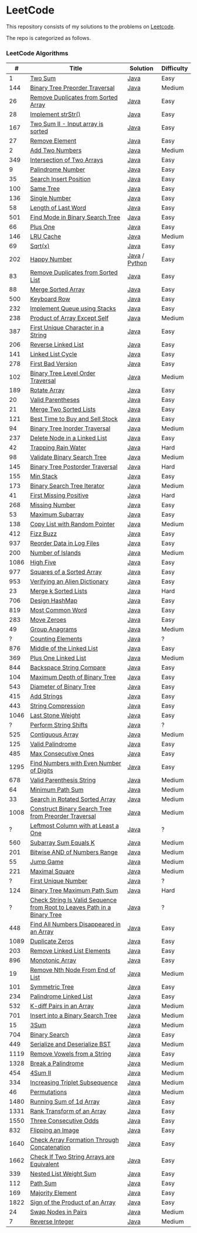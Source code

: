 LeetCode
========

This repository consists of my solutions to the problems on [Leetcode](https://leetcode.com/problems).

The repo is categorized as follows.

### LeetCode Algorithms

| # | Title                                                                                                                                                                | Solution                                                                                                            | Difficulty |
|--|----------------------------------------------------------------------------------------------------------------------------------------------------------------------|---------------------------------------------------------------------------------------------------------------------|------------|
| 1 | [Two Sum](https://leetcode.com/problems/two-sum/)                                                                                                                    | [Java](./Algorithms/java/src/twoSum/TwoSum.java)                                                                    | Easy       |
| 144 | [Binary Tree Preorder Traversal](https://leetcode.com/problems/binary-tree-preorder-traversal/)                                                                      | [Java](./Algorithms/java/src/binaryTreePreorderTraversal/BinaryTreePreorderTraversal.java)                          | Medium     |
| 26 | [Remove Duplicates from Sorted Array](https://leetcode.com/problems/remove-duplicates-from-sorted-array/)                                                            | [Java](./Algorithms/java/src/removeduplicatesfromsortedarray/Solution.java)                                         | Easy       |
| 28 | [Implement strStr()](https://leetcode.com/problems/implement-strstr/)                                                                                                | [Java](./Algorithms/java/src/implementstrStr/Solution.java)                                                         | Easy       |
| 167 | [Two Sum II - Input array is sorted](https://leetcode.com/problems/two-sum-ii-input-array-is-sorted/)                                                                | [Java](./Algorithms/java/src/twoSumII/Solution.java)                                                                | Easy       |
| 27 | [Remove Element](https://leetcode.com/problems/remove-element/)                                                                                                      | [Java](./Algorithms/java/src/removeelement/Solution.java)                                                           | Easy       |
| 2 | [Add Two Numbers](https://leetcode.com/problems/add-two-numbers/)                                                                                                    | [Java](./Algorithms/java/src/addtwonumbers/Solution.java)                                                           | Medium     |
| 349 | [Intersection of Two Arrays](https://leetcode.com/problems/intersection-of-two-arrays/)                                                                              | [Java](./Algorithms/java/src/intersectionoftwoarrays/Solution.java)                                                 | Easy       |
| 9 | [Palindrome Number](https://leetcode.com/problems/palindrome-number/)                                                                                                | [Java](./Algorithms/java/src/palindromenumber/Solution.java)                                                        | Easy       |
| 35 | [Search Insert Position](https://leetcode.com/problems/search-insert-position/)                                                                                      | [Java](./Algorithms/java/src/searchinsertposition/Solution.java)                                                    | Easy       |
| 100 | [Same Tree](https://leetcode.com/problems/same-tree/)                                                                                                                | [Java](./Algorithms/java/src/sametree/Solution.java)                                                                | Easy       |
| 136 | [Single Number](https://leetcode.com/problems/single-number/)                                                                                                        | [Java](./Algorithms/java/src/singlenumber/Solution.java)                                                            | Easy       |
| 58 | [Length of Last Word](https://leetcode.com/problems/length-of-last-word/)                                                                                            | [Java](./Algorithms/java/src/lengthoflastword/Solution.java)                                                        | Easy       |
| 501 | [Find Mode in Binary Search Tree](https://leetcode.com/problems/find-mode-in-binary-search-tree/)                                                                    | [Java](./Algorithms/java/src/findmodeinbst/Solution.java)                                                           | Easy       |
| 66 | [Plus One](https://leetcode.com/problems/plus-one/)                                                                                                                  | [Java](./Algorithms/java/src/plusone/Solution.java)                                                                 | Easy       |
| 146 | [LRU Cache](https://leetcode.com/problems/lru-cache/)                                                                                                                | [Java](./Algorithms/java/src/lrucache/LRUCache.java)                                                                | Medium     |
| 69 | [Sqrt(x)](https://leetcode.com/problems/sqrtx/)                                                                                                                      | [Java](./Algorithms/java/src/sqrtx/Solution.java)                                                                   | Easy       |
| 202 | [Happy Number](https://leetcode.com/problems/happy-number/)                                                                                                          | [Java](./Algorithms/java/src/happynumber/Solution.java) / [Python](./Algorithms/python/happynumber/happy_number.py) | Easy       |
| 83 | [Remove Duplicates from Sorted List](https://leetcode.com/problems/remove-duplicates-from-sorted-list/)                                                              | [Java](./Algorithms/java/src/removedupsfromsortedlist/Solution.java)                                                | Easy       |
| 88 | [Merge Sorted Array](https://leetcode.com/problems/merge-sorted-array/)                                                                                              | [Java](./Algorithms/java/src/mergesortedarray/optimized/Solution.java)                                              | Easy       |
| 500 | [Keyboard Row](https://leetcode.com/problems/keyboard-row/)                                                                                                          | [Java](./Algorithms/java/src/keyboardrow/Solution.java)                                                             | Easy       |
| 232 | [Implement Queue using Stacks](https://leetcode.com/problems/implement-queue-using-stacks/)                                                                          | [Java](./Algorithms/java/src/implementqueueusingstacks/MyQueue.java)                                                | Easy       |
| 238 | [Product of Array Except Self](https://leetcode.com/problems/product-of-array-except-self/)                                                                          | [Java](./Algorithms/java/src/productofarrayexceptself/Solution.java)                                                | Medium     |
| 387 | [First Unique Character in a String](https://leetcode.com/problems/first-unique-character-in-a-string/)                                                              | [Java](./Algorithms/java/src/firstuniquecharacterinastring/Solution.java)                                           | Easy       |
| 206 | [Reverse Linked List](https://leetcode.com/problems/reverse-linked-list/)                                                                                            | [Java](./Algorithms/java/src/reverselinkedlist/Solution.java)                                                       | Easy       |
| 141 | [Linked List Cycle](https://leetcode.com/problems/linked-list-cycle/)                                                                                                | [Java](./Algorithms/java/src/linkedlistcycle/Solution.java)                                                         | Easy       |
| 278 | [First Bad Version](https://leetcode.com/problems/first-bad-version/)                                                                                                | [Java](./Algorithms/java/src/firstbadversion/Solution.java)                                                         | Easy       |
| 102 | [Binary Tree Level Order Traversal](https://leetcode.com/problems/binary-tree-level-order-traversal/)                                                                | [Java](./Algorithms/java/src/binarylevelordertraversal/Solution.java)                                               | Medium     |
| 189 | [Rotate Array](https://leetcode.com/problems/rotate-array/)                                                                                                          | [Java](./Algorithms/java/src/rotatearray/Solution.java)                                                             | Easy       |
| 20 | [Valid Parentheses](https://leetcode.com/problems/valid-parentheses/)                                                                                                | [Java](./Algorithms/java/src/validparentheses/Solution.java)                                                        | Easy       |
| 21 | [Merge Two Sorted Lists](https://leetcode.com/problems/merge-two-sorted-lists/)                                                                                      | [Java](./Algorithms/java/src/mergetwosortedlists/Solution.java)                                                     | Easy       |
| 121 | [Best Time to Buy and Sell Stock](https://leetcode.com/problems/best-time-to-buy-and-sell-stock/)                                                                    | [Java](./Algorithms/java/src/buyandsellstock/Solution.java)                                                         | Easy       |
| 94 | [Binary Tree Inorder Traversal](https://leetcode.com/problems/binary-tree-inorder-traversal/)                                                                        | [Java](./Algorithms/java/src/binarytreeinordertraversal/IterativeSolution.java)                                     | Medium     |
| 237 | [Delete Node in a Linked List](https://leetcode.com/problems/delete-node-in-a-linked-list/)                                                                          | [Java](./Algorithms/java/src/deletenodeinlinkedlist/Solution.java)                                                  | Easy       |
| 42 | [Trapping Rain Water](https://leetcode.com/problems/trapping-rain-water/)                                                                                            | [Java](./Algorithms/java/src/trappingrainwater/Solution.java)                                                       | Hard       |
| 98 | [Validate Binary Search Tree](https://leetcode.com/problems/validate-binary-search-tree/)                                                                            | [Java](./Algorithms/java/src/validatebst/Solution.java)                                                             | Medium     |
| 145 | [Binary Tree Postorder Traversal](https://leetcode.com/problems/binary-tree-postorder-traversal/)                                                                    | [Java](./Algorithms/java/src/binarytreepostordertraversal/IterativeSolution.java)                                   | Hard       |
| 155 | [Min Stack](https://leetcode.com/problems/min-stack/)                                                                                                                | [Java](./Algorithms/java/src/minstack/MinStack.java)                                                                | Easy       |
| 173 | [Binary Search Tree Iterator](https://leetcode.com/problems/binary-search-tree-iterator/)                                                                            | [Java](./Algorithms/java/src/binarysearchtreeiterator/BSTIterator.java)                                             | Medium     |
| 41 | [First Missing Positive](https://leetcode.com/problems/first-missing-positive/)                                                                                      | [Java](./Algorithms/java/src/firstmissingpositive/Solution.java)                                                    | Hard       |
| 268 | [Missing Number](https://leetcode.com/problems/missing-number/)                                                                                                      | [Java](./Algorithms/java/src/missingnumber/Solution.java)                                                           | Easy       |
| 53 | [Maximum Subarray](https://leetcode.com/problems/maximum-subarray/)                                                                                                  | [Java](./Algorithms/java/src/maximumsubarray/Solution.java)                                                         | Easy       |
| 138 | [Copy List with Random Pointer](https://leetcode.com/problems/copy-list-with-random-pointer/)                                                                        | [Java](./Algorithms/java/src/copylistwithrandompointers/Solution.java)                                              | Medium     |
| 412 | [Fizz Buzz](https://leetcode.com/problems/fizz-buzz/)                                                                                                                | [Java](./Algorithms/java/src/fizbuzz/Solution.java)                                                                 | Easy       |
| 937 | [Reorder Data in Log Files](https://leetcode.com/problems/reorder-data-in-log-files/)                                                                                | [Java](./Algorithms/java/src/reorderlogfiles/Solution.java)                                                         | Easy       |
| 200 | [Number of Islands](https://leetcode.com/problems/number-of-islands/)                                                                                                | [Java](./Algorithms/java/src/numberofislands/Solution.java)                                                         | Medium     |
| 1086 | [High Five](https://leetcode.com/problems/high-five/)                                                                                                                | [Java](./Algorithms/java/src/highfive/Solution.java)                                                                | Easy       |
| 977 | [Squares of a Sorted Array](https://leetcode.com/problems/squares-of-a-sorted-array/)                                                                                | [Java](./Algorithms/java/src/squaresofsortedarray/Solution.java)                                                    | Easy       |
| 953 | [Verifying an Alien Dictionary](https://leetcode.com/problems/verifying-an-alien-dictionary/)                                                                        | [Java](./Algorithms/java/src/verifyingaliendictionary/Solution.java)                                                | Easy       |
| 23 | [Merge k Sorted Lists](https://leetcode.com/problems/merge-k-sorted-lists/)                                                                                          | [Java](./Algorithms/java/src/mergeksortedlists/Solution.java)                                                       | Hard       |
| 706 | [Design HashMap](https://leetcode.com/problems/design-hashmap/)                                                                                                      | [Java](./Algorithms/java/src/designhashmap/efficient/MyHashMap.java)                                                | Easy       |
| 819 | [Most Common Word](https://leetcode.com/problems/most-common-word/)                                                                                                  | [Java](./Algorithms/java/src/mostcommonword/Solution.java)                                                          | Easy       |
| 283 | [Move Zeroes](https://leetcode.com/problems/move-zeroes/)                                                                                                            | [Java](./Algorithms/java/src/movezeroes/Solution.java)                                                              | Easy       |
| 49 | [Group Anagrams](https://leetcode.com/problems/group-anagrams/)                                                                                                      | [Java](./Algorithms/java/src/groupanagrams/Solution.java)                                                           | Medium     |
| ? | [Counting Elements](https://leetcode.com/problems/?/)                                                                                                                | [Java](./Algorithms/java/src/countingelements/Solution.java)                                                        | ?          |
| 876 | [Middle of the Linked List](https://leetcode.com/problems/middle-of-the-linked-list/)                                                                                | [Java](./Algorithms/java/src/middleoflinkedlist/Solution.java)                                                      | Easy       |
| 369 | [Plus One Linked List](https://leetcode.com/problems/plus-one-linked-list/)                                                                                          | [Java](./Algorithms/java/src/plusonelinkedlist/Solution.java)                                                       | Medium     |
| 844 | [Backspace String Compare](https://leetcode.com/problems/backspace-string-compare/)                                                                                  | [Java](./Algorithms/java/src/backspacestringcompare/Solution.java)                                                  | Easy       |
| 104 | [Maximum Depth of Binary Tree](https://leetcode.com/problems/maximum-depth-of-binary-tree/)                                                                          | [Java](./Algorithms/java/src/maximumdepthofbinarytree/Solution.java)                                                | Easy       |
| 543 | [Diameter of Binary Tree](https://leetcode.com/problems/diameter-of-binary-tree/)                                                                                    | [Java](./Algorithms/java/src/diameterofbinarytree/Solution.java)                                                    | Easy       |
| 415 | [Add Strings](https://leetcode.com/problems/add-strings/)                                                                                                            | [Java](./Algorithms/java/src/addstrings/Solution.java)                                                              | Easy       |
| 443 | [String Compression](https://leetcode.com/problems/string-compression/)                                                                                              | [Java](./Algorithms/java/src/stringcompression/Solution.java)                                                       | Easy       |
| 1046 | [Last Stone Weight](https://leetcode.com/problems/last-stone-weight/)                                                                                                | [Java](./Algorithms/java/src/laststoneweight/Solution.java)                                                         | Easy       |
| ? | [Perform String Shifts](https://leetcode.com/explore/challenge/card/30-day-leetcoding-challenge/529/week-2/3299/)                                                    | [Java](./Algorithms/java/src/performstringshifts/Solution.java)                                                     | ?          |
| 525 | [Contiguous Array](https://leetcode.com/problems/contiguous-array/)                                                                                                  | [Java](./Algorithms/java/src/contiguousarray/Solution.java)                                                         | Medium     |
| 125 | [Valid Palindrome](https://leetcode.com/problems/valid-palindrome/)                                                                                                  | [Java](./Algorithms/java/src/validpalindrome/Solution.java)                                                         | Easy       |
| 485 | [Max Consecutive Ones](https://leetcode.com/problems/max-consecutive-ones/)                                                                                          | [Java](./Algorithms/java/src/maxconsecutiveones/Solution.java)                                                      | Easy       |
| 1295 | [Find Numbers with Even Number of Digits](https://leetcode.com/problems/find-numbers-with-even-number-of-digits/)                                                    | [Java](./Algorithms/java/src/findnumberswithevennumofdigits/Solution.java)                                          | Easy       |
| 678 | [Valid Parenthesis String](https://leetcode.com/problems/valid-parenthesis-string/)                                                                                  | [Java](./Algorithms/java/src/validparenthesisstring/Solution.java)                                                  | Medium     |
| 64 | [Minimum Path Sum](https://leetcode.com/problems/minimum-path-sum/)                                                                                                  | [Java](./Algorithms/java/src/minimumpathsum/Solution.java)                                                          | Medium     |
| 33 | [Search in Rotated Sorted Array](https://leetcode.com/problems/search-in-rotated-sorted-array/)                                                                      | [Java](./Algorithms/java/src/searchinrotatedsortedarray/Solution.java)                                              | Medium     |
| 1008 | [Construct Binary Search Tree from Preorder Traversal](https://leetcode.com/problems/construct-binary-search-tree-from-preorder-traversal/)                          | [Java](./Algorithms/java/src/constructbstfrompreordertraversal/Solution.java)                                       | Medium     |
| ? | [Leftmost Column with at Least a One](https://leetcode.com/explore/challenge/card/30-day-leetcoding-challenge/530/week-3/3306/)                                      | [Java](./Algorithms/java/src/leftmostcolumnwithatleastaone/Solution.java)                                           | ?          |
| 560 | [Subarray Sum Equals K](https://leetcode.com/problems/subarray-sum-equals-k/)                                                                                        | [Java](./Algorithms/java/src/subarraysumequalsk/Solution.java)                                                      | Medium     |
| 201 | [Bitwise AND of Numbers Range](https://leetcode.com/problems/bitwise-and-of-numbers-range/)                                                                          | [Java](./Algorithms/java/src/bitwiseandofnumbersrange/Solution.java)                                                | Medium     |
| 55 | [Jump Game](https://leetcode.com/problems/jump-game/)                                                                                                                | [Java](./Algorithms/java/src/jumpgame/Solution.java)                                                                | Medium     |
| 221 | [Maximal Square](https://leetcode.com/problems/maximal-square/)                                                                                                      | [Java](./Algorithms/java/src/maximalsquare/Solution.java)                                                           | Medium     |
| ? | [First Unique Number](https://leetcode.com/explore/featured/card/30-day-leetcoding-challenge/531/week-4/3313/)                                                       | [Java](./Algorithms/java/src/firstuniquenumber/FirstUnique.java)                                                    | ?          |
| 124 | [Binary Tree Maximum Path Sum](https://leetcode.com/problems/binary-tree-maximum-path-sum/)                                                                          | [Java](./Algorithms/java/src/binarytreemaximumpathsum/Solution.java)                                                | Hard       |
| ? | [Check String Is Valid Sequence from Root to Leaves Path in a Binary Tree](https://leetcode.com/explore/challenge/card/30-day-leetcoding-challenge/532/week-5/3315/) | [Java](./Algorithms/java/src/checkstringvalidsequencebtree/Solution.java)                                           | ?          |
| 448 | [Find All Numbers Disappeared in an Array](https://leetcode.com/problems/find-all-numbers-disappeared-in-an-array/)                                                  | [Java](./Algorithms/java/src/findallnumbersdisappearedinanarray/Solution.java)                                      | Easy       |
| 1089 | [Duplicate Zeros](https://leetcode.com/problems/duplicate-zeros/)                                                                                                    | [Java](./Algorithms/java/src/duplicatezeroes/Solution.java)                                                         | Easy       |
| 203 | [Remove Linked List Elements](https://leetcode.com/problems/remove-linked-list-elements/)                                                                            | [Java](./Algorithms/java/src/removelinkedlistelements/Solution.java)                                                | Easy       |
| 896 | [Monotonic Array](https://leetcode.com/problems/monotonic-array/)                                                                                                    | [Java](./Algorithms/java/src/monotonicarray/Solution.java)                                                          | Easy       |
| 19 | [Remove Nth Node From End of List](https://leetcode.com/problems/remove-nth-node-from-end-of-list/)                                                                  | [Java](./Algorithms/java/src/removenthnodefromendlinkedlist/twopasswithsentinel/Solution.java)                      | Medium     |
| 101 | [Symmetric Tree](https://leetcode.com/problems/symmetric-tree/)                                                                                                      | [Java](./Algorithms/java/src/symmetrictree/recursive/Solution.java)                                                 | Easy       |
| 234 | [Palindrome Linked List](https://leetcode.com/problems/palindrome-linked-list/)                                                                                      | [Java](./Algorithms/java/src/palindromelinkedlist/Solution.java)                                                    | Easy       |
| 532 | [K-diff Pairs in an Array](https://leetcode.com/problems/k-diff-pairs-in-an-array/)                                                                                  | [Java](./Algorithms/java/src/kdiffpairsinarray/Solution.java)                                                       | Medium     |
| 701 | [Insert into a Binary Search Tree](https://leetcode.com/problems/insert-into-a-binary-search-tree/)                                                                  | [Java](./Algorithms/java/src/InsertIntoaBST/Solution.java)                                                          | Medium     |
| 15 | [3Sum](https://leetcode.com/problems/3sum/)                                                                                                                          | [Java](./Algorithms/java/src/threesum/sortandtwopointers/Solution.java)                                             | Medium     |
| 704 | [Binary Search](https://leetcode.com/problems/binary-search/)                                                                                                        | [Java](./Algorithms/java/src/binarysearch/Solution.java)                                                            | Easy       |
| 449 | [Serialize and Deserialize BST](https://leetcode.com/problems/serialize-and-deserialize-bst/)                                                                        | [Java](./Algorithms/java/src/serializedeserializeBST/Solution.java)                                                 | Medium     |
| 1119 | [Remove Vowels from a String](https://leetcode.com/problems/remove-vowels-from-a-string/)                                                                            | [Java](./Algorithms/java/src/removeVowelsFromAString/Solution.java)                                                 | Easy       |
| 1328 | [Break a Palindrome](https://leetcode.com/problems/break-a-palindrome/)                                                                                              | [Java](./Algorithms/java/src/breakapalindrome/Solution.java)                                                        | Medium     |
| 454 | [4Sum II](https://leetcode.com/problems/4sum-ii/)                                                                                                                    | [Java](./Algorithms/java/src/foursumII/hashmap/Solution.java)                                                       | Medium     |
| 334 | [Increasing Triplet Subsequence](https://leetcode.com/problems/increasing-triplet-subsequence/)                                                                      | [Java](./Algorithms/java/src/increasingtripletsubsequence/first/Solution.java)                                      | Medium     |
| 46 | [Permutations](https://leetcode.com/problems/permutations/)                                                                                                          | [Java](./Algorithms/java/src/permutations/optimized/Solution.java)                                                  | Medium     |
| 1480 | [Running Sum of 1d Array](https://leetcode.com/problems/running-sum-of-1d-array/)                                                                                    | [Java](./Algorithms/java/src/runningsumof1Darray/Solution.java)                                                     | Easy       |
| 1331 | [Rank Transform of an Array](https://leetcode.com/problems/rank-transform-of-an-array/)                                                                              | [Java](./Algorithms/java/src/ranktransformofarray/hashmap/Solution.java)                                            | Easy       |
| 1550 | [Three Consecutive Odds](https://leetcode.com/problems/three-consecutive-odds/)                                                                                      | [Java](./Algorithms/java/src/threeconsecutiveodds/hashmap/Solution.java)                                            | Easy       |
| 832 | [Flipping an Image](https://leetcode.com/problems/flipping-an-image/)                                                                                                | [Java](./Algorithms/java/src/flippinganimage/bruteforce/Solution.java)                                              | Easy       |
| 1640 | [Check Array Formation Through Concatenation](https://leetcode.com/problems/check-array-formation-through-concatenation/)                                            | [Java](./Algorithms/java/src/checkarrayformationconcatenation/bruteforce/Solution.java)                             | Easy       |
| 1662 | [Check If Two String Arrays are Equivalent](https://leetcode.com/problems/check-if-two-string-arrays-are-equivalent/)                                                | [Java](./Algorithms/java/src/check2stringarraysequivalent/bruteforce/Solution.java)                                 | Easy       |
| 339 | [Nested List Weight Sum](https://leetcode.com/problems/nested-list-weight-sum/)                                                                                      | [Java](./Algorithms/java/src/nestedlistweightsum/dfs/Solution.java)                                                 | Easy       |
| 112 | [Path Sum](https://leetcode.com/problems/path-sum/)                                                                                                                  | [Java](./Algorithms/java/src/pathsum/Solution.java)                                                                 | Easy       |
| 169 | [Majority Element](https://leetcode.com/problems/majority-element/)                                                                                                  | [Java](./Algorithms/java/src/majorityelement/bruteforce/Solution.java)                                              | Easy       |
| 1822 | [Sign of the Product of an Array](https://leetcode.com/problems/sign-of-the-product-of-an-array/)                                                                    | [Java](./Algorithms/java/src/signofproductofarray/optimized/Solution.java)                                          | Easy       |
| 24 | [Swap Nodes in Pairs](https://leetcode.com/problems/swap-nodes-in-pairs/)                                                                                            | [Java](./Algorithms/java/src/swapnodesinpairs/recursive/Solution.java)                                          | Medium       |
| 7 | [Reverse Integer](https://leetcode.com/problems/reverse-integer/)                                                                                            | [Java](./Algorithms/java/src/reverseinteger/solution/math/Solution.java)                                          | Medium       |